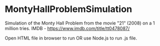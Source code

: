 # MontyHallProblemSimulation

Simulation of the Monty Hall Problem from the movie "21" (2008) on a 1 million tries.
IMDB - https://www.imdb.com/title/tt0478087/

Open HTML file in browser to run OR use Node.js to run .js file.
